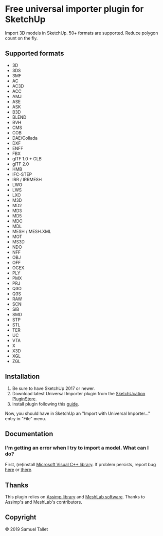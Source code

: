 # Free universal importer plugin for SketchUp

Import 3D models in SketchUp. 50+ formats are supported. Reduce polygon count on the fly.

Supported formats
-----------------

- 3D
- 3DS
- 3MF
- AC
- AC3D
- ACC
- AMJ
- ASE
- ASK
- B3D
- BLEND
- BVH
- CMS
- COB
- DAE/Collada
- DXF
- ENFF
- FBX
- glTF 1.0 + GLB
- glTF 2.0
- HMB
- IFC-STEP
- IRR / IRRMESH
- LWO
- LWS
- LXO
- M3D
- MD2
- MD3
- MD5
- MDC
- MDL
- MESH / MESH.XML
- MOT
- MS3D
- NDO
- NFF
- OBJ
- OFF
- OGEX
- PLY
- PMX
- PRJ
- Q3O
- Q3S
- RAW
- SCN
- SIB
- SMD
- STP
- STL
- TER
- UC
- VTA
- X
- X3D
- XGL
- ZGL

Installation
------------

1. Be sure to have SketchUp 2017 or newer.
2. Download latest Universal Importer plugin from the [SketchUcation PluginStore](https://sketchucation.com/plugin/2275-universal_importer).
3. Install plugin following this [guide](https://help.sketchup.com/article/3000263).

Now, you should have in SketchUp an "Import with Universal Importer..." entry in "File" menu.

Documentation
-------------

### I'm getting an error when I try to import a model. What can I do?

First, (re)install [Microsoft Visual C++ library](https://aka.ms/vs/16/release/vc_redist.x64.exe). If problem persists, report bug [here](https://github.com/SamuelTS/SketchUp-Universal-Importer-Plugin/issues) or [there](https://sketchucation.com/forums/viewtopic.php?f=323&t=71951).

Thanks
------

This plugin relies on [Assimp library](https://github.com/assimp/assimp) and [MeshLab software](https://github.com/cnr-isti-vclab/meshlab). Thanks to Assimp's and MeshLab's contributors.

Copyright
---------

© 2019 Samuel Tallet
